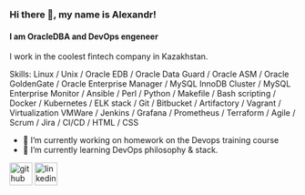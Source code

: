### Hi there 👋, my name is Alexandr!
#### I am OracleDBA and DevOps engeneer
I work in the coolest fintech company in Kazakhstan.

Skills: Linux / Unix / Oracle EDB / Oracle Data Guard / Oracle ASM / Oracle GoldenGate / Oracle Enterprise Manager / MySQL InnoDB Cluster / MySQL Enterprise Monitor / Ansible / Perl / Python / Makefile / Bash scripting / Docker / Kubernetes / ELK stack / Git / Bitbucket / Artifactory / Vagrant / Virtualization VMWare / Jenkins / Grafana / Prometheus / Terraform / Agile / Scrum / Jira / CI/CD / HTML / CSS

- 🔭 I’m currently working on homework on the Devops training course 
- 🌱 I’m currently learning DevOps philosophy & stack. 


[<img src='https://cdn.jsdelivr.net/npm/simple-icons@3.0.1/icons/github.svg' alt='github' height='40'>](https://github.com/slavnyj)  [<img src='https://cdn.jsdelivr.net/npm/simple-icons@3.0.1/icons/linkedin.svg' alt='linkedin' height='40'>](https://www.linkedin.com/in/ivanov1/)  

